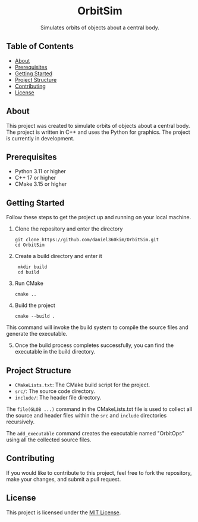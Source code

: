 <h1 align="center">OrbitSim</h1>

<p align="center">
  Simulates orbits of objects about a central body. 
</p>

## Table of Contents

- [About](#about)
- [Prerequisites](#prerequisites)
- [Getting Started](#getting-started)
- [Project Structure](#project-structure)
- [Contributing](#contributing)
- [License](#license)

## About

This project was created to simulate orbits of objects about a central body. The project is written in C++ and uses the Python for graphics. The project is currently in development.

## Prerequisites

- Python 3.11 or higher
- C++ 17 or higher
- CMake 3.15 or higher

## Getting Started

Follow these steps to get the project up and running on your local machine.

1. Clone the repository and enter the directory
   ```shell
   git clone https://github.com/daniel360kim/OrbitSim.git
   cd OrbitSim
   ```
2. Create a build directory and enter it
   ```shell
    mkdir build
    cd build
    ```

3. Run CMake
    ```shell
    cmake ..
    ```

4. Build the project
    ```shell
    cmake --build .
    ```

This command will invoke the build system to compile the source files and generate the executable.

5. Once the build process completes successfully, you can find the executable in the build directory.

## Project Structure

- `CMakeLists.txt`: The CMake build script for the project.
- `src/`: The source code directory.
- `include/`: The header file directory.

The `file(GLOB ...)` command in the CMakeLists.txt file is used to collect all the source and header files within the `src` and `include` directories recursively.

The `add_executable` command creates the executable named "OrbitOps" using all the collected source files.

## Contributing

If you would like to contribute to this project, feel free to fork the repository, make your changes, and submit a pull request.

## License

This project is licensed under the [MIT License](LICENSE).
   
